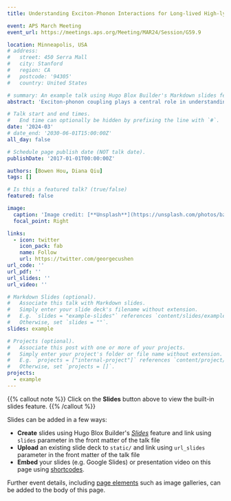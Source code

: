 ```yaml
---
title: Understanding Exciton-Phonon Interactions for Long-lived High-lying Resonant Excitons in WSe2

event: APS March Meeting
event_url: https://meetings.aps.org/Meeting/MAR24/Session/G59.9

location: Minneapolis, USA
# address:
#   street: 450 Serra Mall
#   city: Stanford
#   region: CA
#   postcode: '94305'
#   country: United States

# summary: An example talk using Hugo Blox Builder's Markdown slides feature.
abstract: 'Exciton-phonon coupling plays a central role in understanding exciton transport and non-equilibrium excited-state dynamics in materials. Recently, a number of new first-principles methods based on many-body perturbation theory been developed to study exciton-phonon interactions, successfully predicting exciton-phonon scattering lifetimes and optical linewidths. So far, these methods have primarily been applied to understand the dynamics of states near the bandedge due to the considerable numerical challenge of capturing the density of states available for scattering at higher energies, but the phonon-mediated dynamics of states above the continuum are also of physical interest. Monolayer WSe2 and other transition metal dichalcogenides (TMDs) host a long-lived high-energy exciton state at roughly twice the energy of the optical bandgap. This state is believed to play a role in quantum interference phenomena and exhibits intriguing signatures of exciton-phonon coupling through a series of phonon side bands in the photoluminescence. Experimentally, the lifetime of this state has been measured to be ~50 fs, which is surprisingly long for a resonant exciton state. Here, we develop and apply an ab initio many-body perturbation theory approach to investigate the long-lived high-lying exciton in WSe2. We calculate the imaginary part of exciton-phonon self-energy and shed light on the lifetime and relaxation dynamics of the high-lying exciton.'

# Talk start and end times.
#   End time can optionally be hidden by prefixing the line with `#`.
date: '2024-03'
# date_end: '2030-06-01T15:00:00Z'
all_day: false

# Schedule page publish date (NOT talk date).
publishDate: '2017-01-01T00:00:00Z'

authors: [Bowen Hou, Diana Qiu]
tags: []

# Is this a featured talk? (true/false)
featured: false

image:
  caption: 'Image credit: [**Unsplash**](https://unsplash.com/photos/bzdhc5b3Bxs)'
  focal_point: Right

links:
  - icon: twitter
    icon_pack: fab
    name: Follow
    url: https://twitter.com/georgecushen
url_code: ''
url_pdf: ''
url_slides: ''
url_video: ''

# Markdown Slides (optional).
#   Associate this talk with Markdown slides.
#   Simply enter your slide deck's filename without extension.
#   E.g. `slides = "example-slides"` references `content/slides/example-slides.md`.
#   Otherwise, set `slides = ""`.
slides: example

# Projects (optional).
#   Associate this post with one or more of your projects.
#   Simply enter your project's folder or file name without extension.
#   E.g. `projects = ["internal-project"]` references `content/project/deep-learning/index.md`.
#   Otherwise, set `projects = []`.
projects:
  - example
---
```


{{% callout note %}}
Click on the **Slides** button above to view the built-in slides feature.
{{% /callout %}}

Slides can be added in a few ways:

- **Create** slides using Hugo Blox Builder's [_Slides_](https://docs.hugoblox.com/reference/content-types/) feature and link using `slides` parameter in the front matter of the talk file
- **Upload** an existing slide deck to `static/` and link using `url_slides` parameter in the front matter of the talk file
- **Embed** your slides (e.g. Google Slides) or presentation video on this page using [shortcodes](https://docs.hugoblox.com/reference/markdown/).

Further event details, including [page elements](https://docs.hugoblox.com/reference/markdown/) such as image galleries, can be added to the body of this page.
